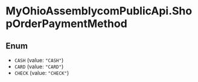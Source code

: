 # MyOhioAssemblycomPublicApi.ShopOrderPaymentMethod

## Enum

* `CASH` (value: `"CASH"`)
* `CARD` (value: `"CARD"`)
* `CHECK` (value: `"CHECK"`)
